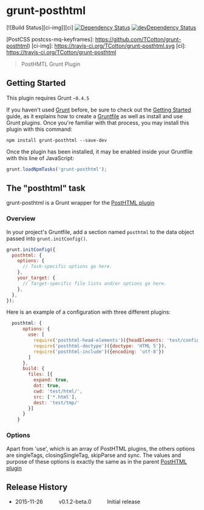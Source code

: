 # grunt-posthtml  

[![Build Status][ci-img]][ci]
[![Dependency Status](https://david-dm.org/tcotton/grunt-posthtml.svg?style=flat-square)](https://david-dm.org/tcotton/grunt-posthtml)
[![devDependency Status](https://david-dm.org/tcotton/grunt-posthtml/dev-status.svg?style=flat-square)](https://david-dm.org/tcotton/grunt-posthtml#info=devDependencies)

[PostCSS postcss-mq-keyframes]: https://github.com/TCotton/grunt-posthtml)
[ci-img]: https://travis-ci.org/TCotton/grunt-posthtml.svg
[ci]: https://travis-ci.org/TCotton/grunt-posthtml

> PostHMTL Grunt Plugin

## Getting Started
This plugin requires Grunt `~0.4.5`

If you haven't used [Grunt](http://gruntjs.com/) before, be sure to check out the [Getting Started](http://gruntjs.com/getting-started) guide, as it explains how to create a [Gruntfile](http://gruntjs.com/sample-gruntfile) as well as install and use Grunt plugins. Once you're familiar with that process, you may install this plugin with this command:

```shell
npm install grunt-posthtml --save-dev
```

Once the plugin has been installed, it may be enabled inside your Gruntfile with this line of JavaScript:

```js
grunt.loadNpmTasks('grunt-posthtml');
```

## The "posthtml" task

grunt-posthtml is a Grunt wrapper for the [PostHTML plugin](https://github.com/posthtml/posthtml)

### Overview
In your project's Gruntfile, add a section named `posthtml` to the data object passed into `grunt.initConfig()`.

```js
grunt.initConfig({
  posthtml: {
    options: {
      // Task-specific options go here.
    },
    your_target: {
      // Target-specific file lists and/or options go here.
    },
  },
});
```

Here is an example of a configuration with three different plugins:

```js
  posthtml: {
      options: {
        use: [
          require('posthtml-head-elements')({headElements: 'test/config/head.json'}),
          require('posthtml-doctype')({doctype: 'HTML 5'}),
          require('posthtml-include')({encoding: 'utf-8'})
        ]
      },
      build: {
        files: [{
          expand: true,
          dot: true,
          cwd: 'test/html/',
          src: ['*.html'],
          dest: 'test/tmp/'
        }]
      }
    }
```

### Options

Apart from 'use', which is an array of PostHTML plugins, the others options are singleTags, closingSingleTag, skipParse and sync. The values and purpose of these options is exactly the same as in the parent [PostHTML plugin](https://github.com/posthtml/posthtml#options)

## Release History

 * 2015-11-26   v0.1.2-beta.0   Initial release
